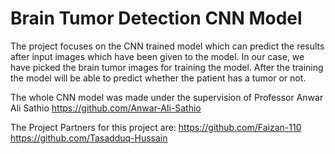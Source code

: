 # Brain Tumor Detection CNN Model

The project focuses on the CNN trained model which can predict the results after input images which have been given to the model. In our case, we have picked the brain tumor images for training the model. After the training the model will be able to predict whether the patient has a tumor or not.

The whole CNN model was made under the supervision of  Professor Anwar Ali Sathio
https://github.com/Anwar-Ali-Sathio 

The Project Partners for this project are:
https://github.com/Faizan-110
https://github.com/Tasadduq-Hussain
